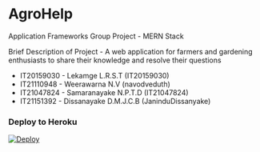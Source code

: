 # AgroHelp

Application Frameworks Group Project - MERN Stack

Brief Description of Project - A web application for farmers and gardening enthusiasts to share their knowledge and resolve their questions

- IT20159030 - Lekamge L.R.S.T (IT20159030)
- IT21110948 - Weerawarna N.V (navodveduth)
- IT21047824 - Samaranayake N.P.T.D (IT21047824)
- IT21151392 - Dissanayake D.M.J.C.B (JaninduDissanyake)

### Deploy to Heroku

[![Deploy](https://www.herokucdn.com/deploy/button.svg)](https://heroku.com/deploy?template=https://github.com/Red-Stream-Y3/AF-assignment/tree/production)
